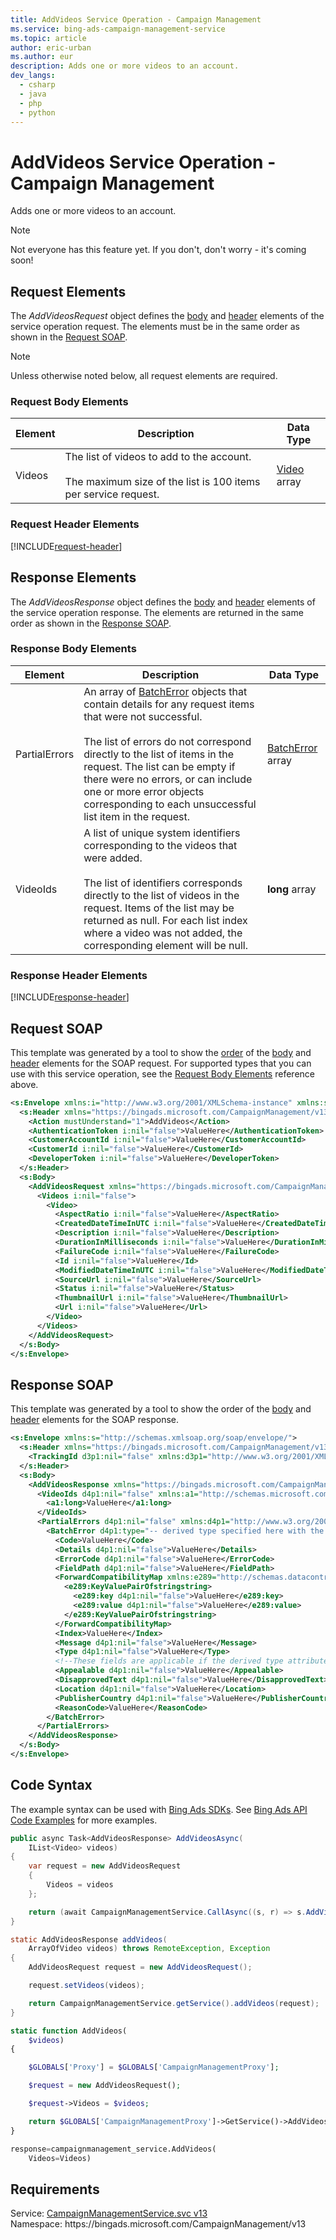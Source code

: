 ```yaml
---
title: AddVideos Service Operation - Campaign Management
ms.service: bing-ads-campaign-management-service
ms.topic: article
author: eric-urban
ms.author: eur
description: Adds one or more videos to an account.
dev_langs: 
  - csharp
  - java
  - php
  - python
---
```

# AddVideos Service Operation - Campaign Management
Adds one or more videos to an account.

> [!NOTE]
> Not everyone has this feature yet. If you don't, don't worry - it's coming soon!

## <a name="request"></a>Request Elements
The *AddVideosRequest* object defines the [body](#request-body) and [header](#request-header) elements of the service operation request. The elements must be in the same order as shown in the [Request SOAP](#request-soap). 

> [!NOTE]
> Unless otherwise noted below, all request elements are required.

### <a name="request-body"></a>Request Body Elements

|Element|Description|Data Type|
|-----------|---------------|-------------|
|<a name="videos"></a>Videos|The list of videos to add to the account.<br/><br/>The maximum size of the list is 100 items per service request.|[Video](video.md) array|

### <a name="request-header"></a>Request Header Elements
[!INCLUDE[request-header](./includes/request-header.md)]

## <a name="response"></a>Response Elements
The *AddVideosResponse* object defines the [body](#response-body) and [header](#response-header) elements of the service operation response. The elements are returned in the same order as shown in the [Response SOAP](#response-soap).

### <a name="response-body"></a>Response Body Elements

|Element|Description|Data Type|
|-----------|---------------|-------------|
|<a name="partialerrors"></a>PartialErrors|An array of [BatchError](batcherror.md) objects that contain details for any request items that were not successful.<br/><br/>The list of errors do not correspond directly to the list of items in the request. The list can be empty if there were no errors, or can include one or more error objects corresponding to each unsuccessful list item in the request.|[BatchError](batcherror.md) array|
|<a name="videoids"></a>VideoIds|A list of unique system identifiers corresponding to the videos that were added.<br/><br/>The list of identifiers corresponds directly to the list of videos in the request. Items of the list may be returned as null. For each list index where a video was not added, the corresponding element will be null.|**long** array|

### <a name="response-header"></a>Response Header Elements
[!INCLUDE[response-header](./includes/response-header.md)]

## <a name="request-soap"></a>Request SOAP
This template was generated by a tool to show the [order](../guides/services-protocol.md#element-order) of the [body](#request-body) and [header](#request-header) elements for the SOAP request. For supported types that you can use with this service operation, see the [Request Body Elements](#request-body) reference above.

```xml
<s:Envelope xmlns:i="http://www.w3.org/2001/XMLSchema-instance" xmlns:s="http://schemas.xmlsoap.org/soap/envelope/">
  <s:Header xmlns="https://bingads.microsoft.com/CampaignManagement/v13">
    <Action mustUnderstand="1">AddVideos</Action>
    <AuthenticationToken i:nil="false">ValueHere</AuthenticationToken>
    <CustomerAccountId i:nil="false">ValueHere</CustomerAccountId>
    <CustomerId i:nil="false">ValueHere</CustomerId>
    <DeveloperToken i:nil="false">ValueHere</DeveloperToken>
  </s:Header>
  <s:Body>
    <AddVideosRequest xmlns="https://bingads.microsoft.com/CampaignManagement/v13">
      <Videos i:nil="false">
        <Video>
          <AspectRatio i:nil="false">ValueHere</AspectRatio>
          <CreatedDateTimeInUTC i:nil="false">ValueHere</CreatedDateTimeInUTC>
          <Description i:nil="false">ValueHere</Description>
          <DurationInMilliseconds i:nil="false">ValueHere</DurationInMilliseconds>
          <FailureCode i:nil="false">ValueHere</FailureCode>
          <Id i:nil="false">ValueHere</Id>
          <ModifiedDateTimeInUTC i:nil="false">ValueHere</ModifiedDateTimeInUTC>
          <SourceUrl i:nil="false">ValueHere</SourceUrl>
          <Status i:nil="false">ValueHere</Status>
          <ThumbnailUrl i:nil="false">ValueHere</ThumbnailUrl>
          <Url i:nil="false">ValueHere</Url>
        </Video>
      </Videos>
    </AddVideosRequest>
  </s:Body>
</s:Envelope>
```

## <a name="response-soap"></a>Response SOAP
This template was generated by a tool to show the order of the [body](#response-body) and [header](#response-header) elements for the SOAP response.

```xml
<s:Envelope xmlns:s="http://schemas.xmlsoap.org/soap/envelope/">
  <s:Header xmlns="https://bingads.microsoft.com/CampaignManagement/v13">
    <TrackingId d3p1:nil="false" xmlns:d3p1="http://www.w3.org/2001/XMLSchema-instance">ValueHere</TrackingId>
  </s:Header>
  <s:Body>
    <AddVideosResponse xmlns="https://bingads.microsoft.com/CampaignManagement/v13">
      <VideoIds d4p1:nil="false" xmlns:a1="http://schemas.microsoft.com/2003/10/Serialization/Arrays" xmlns:d4p1="http://www.w3.org/2001/XMLSchema-instance">
        <a1:long>ValueHere</a1:long>
      </VideoIds>
      <PartialErrors d4p1:nil="false" xmlns:d4p1="http://www.w3.org/2001/XMLSchema-instance">
        <BatchError d4p1:type="-- derived type specified here with the appropriate prefix --">
          <Code>ValueHere</Code>
          <Details d4p1:nil="false">ValueHere</Details>
          <ErrorCode d4p1:nil="false">ValueHere</ErrorCode>
          <FieldPath d4p1:nil="false">ValueHere</FieldPath>
          <ForwardCompatibilityMap xmlns:e289="http://schemas.datacontract.org/2004/07/System.Collections.Generic" d4p1:nil="false">
            <e289:KeyValuePairOfstringstring>
              <e289:key d4p1:nil="false">ValueHere</e289:key>
              <e289:value d4p1:nil="false">ValueHere</e289:value>
            </e289:KeyValuePairOfstringstring>
          </ForwardCompatibilityMap>
          <Index>ValueHere</Index>
          <Message d4p1:nil="false">ValueHere</Message>
          <Type d4p1:nil="false">ValueHere</Type>
          <!--These fields are applicable if the derived type attribute is set to EditorialError-->
          <Appealable d4p1:nil="false">ValueHere</Appealable>
          <DisapprovedText d4p1:nil="false">ValueHere</DisapprovedText>
          <Location d4p1:nil="false">ValueHere</Location>
          <PublisherCountry d4p1:nil="false">ValueHere</PublisherCountry>
          <ReasonCode>ValueHere</ReasonCode>
        </BatchError>
      </PartialErrors>
    </AddVideosResponse>
  </s:Body>
</s:Envelope>
```

## <a name="example"></a>Code Syntax
The example syntax can be used with [Bing Ads SDKs](../guides/client-libraries.md). See [Bing Ads API Code Examples](../guides/code-examples.md) for more examples.
```csharp
public async Task<AddVideosResponse> AddVideosAsync(
	IList<Video> videos)
{
	var request = new AddVideosRequest
	{
		Videos = videos
	};

	return (await CampaignManagementService.CallAsync((s, r) => s.AddVideosAsync(r), request));
}
```
```java
static AddVideosResponse addVideos(
	ArrayOfVideo videos) throws RemoteException, Exception
{
	AddVideosRequest request = new AddVideosRequest();

	request.setVideos(videos);

	return CampaignManagementService.getService().addVideos(request);
}
```
```php
static function AddVideos(
	$videos)
{

	$GLOBALS['Proxy'] = $GLOBALS['CampaignManagementProxy'];

	$request = new AddVideosRequest();

	$request->Videos = $videos;

	return $GLOBALS['CampaignManagementProxy']->GetService()->AddVideos($request);
}
```
```python
response=campaignmanagement_service.AddVideos(
	Videos=Videos)
```

## Requirements
Service: [CampaignManagementService.svc v13](https://campaign.api.bingads.microsoft.com/Api/Advertiser/CampaignManagement/v13/CampaignManagementService.svc)  
Namespace: https\://bingads.microsoft.com/CampaignManagement/v13  

